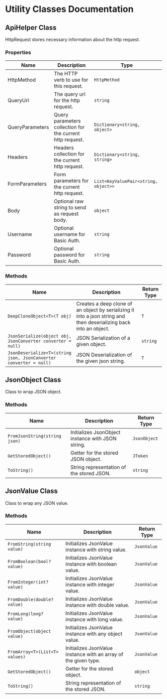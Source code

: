 
# Utility Classes Documentation

## ApiHelper Class

HttpRequest stores necessary information about the http request.

### Properties

| Name | Description | Type |
|  --- | --- | --- |
| HttpMethod | The HTTP verb to use for this request. | `HttpMethod` |
| QueryUrl | The query url for the http request. | `string` |
| QueryParameters | Query parameters collection for the current http request. | `Dictionary<string, object>` |
| Headers | Headers collection for the current http request. | `Dictionary<string, string>` |
| FormParameters | Form parameters for the current http request. | `List<KeyValuePair<string, object>>` |
| Body | Optional raw string to send as request body. | `object` |
| Username | Optional username for Basic Auth. | `string` |
| Password | Optional password for Basic Auth. | `string` |

### Methods

| Name | Description | Return Type |
|  --- | --- | --- |
| `DeepCloneObject<T>(T obj)` | Creates a deep clone of an object by serializing it into a json string and then deserializing back into an object. | `T` |
| `JsonSerialize(object obj, JsonConverter converter = null)` | JSON Serialization of a given object. | `string` |
| `JsonDeserialize<T>(string json, JsonConverter converter = null)` | JSON Deserialization of the given json string. | `T` |

## JsonObject Class

Class to wrap JSON object.

### Methods

| Name | Description | Return Type |
|  --- | --- | --- |
| `FromJsonString(string json)` | Initializes JsonObject instance with JSON string. | `JsonObject` |
| `GetStoredObject()` | Getter for the stored JSON object. | `JToken` |
| `ToString()` | String representation of the stored JSON. | `string` |

## JsonValue Class

Class to wrap any JSON value.

### Methods

| Name | Description | Return Type |
|  --- | --- | --- |
| `FromString(string value)` | Initializes JsonValue instance with string value. | `JsonValue` |
| `FromBoolean(bool? value)` | Initializes JsonValue instance with boolean value. | `JsonValue` |
| `FromInteger(int? value)` | Initializes JsonValue instance with integer value. | `JsonValue` |
| `FromDouble(double? value)` | Initializes JsonValue instance with double value. | `JsonValue` |
| `FromLong(long? value)` | Initializes JsonValue instance with long value. | `JsonValue` |
| `FromObject(object value)` | Initializes JsonValue instance with any object value. | `JsonValue` |
| `FromArray<T>(List<T> values)` | Initializes JsonValue instance with an array of the given type. | `JsonValue` |
| `GetStoredObject()` | Getter for the stored object. | `object` |
| `ToString()` | String representation of the stored JSON. | `string` |

